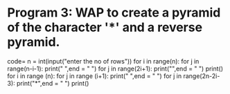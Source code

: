 # Program 3: WAP to create a pyramid of the character '*' and a reverse pyramid.
code= n = int(input("enter the no of rows"))
for i in range(n):
for j in range(n-i-1):
print(" ",end = " ")
for j in range(2i+1):
print("",end = " ")
print()
for i in range (n):
for j in range (i+1):
print(" ",end = " ")
for j in range(2n-2i-3):
print("*",end = " ")
print()

